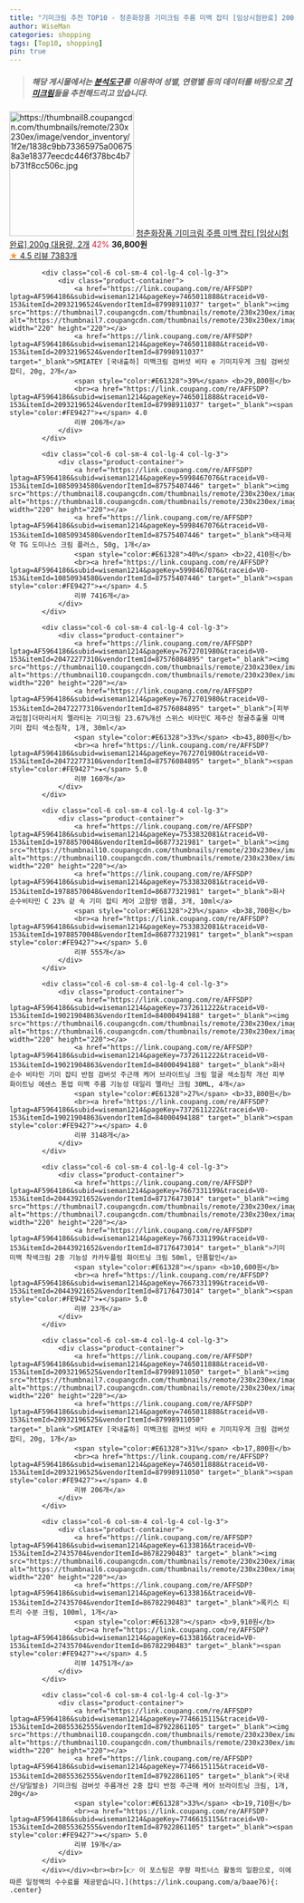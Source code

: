 ```yaml
---
title: "기미크림 추천 TOP10 - 청춘화장품 기미크림 주름 미백 잡티 [임상시험완료] 200g 대용량, 2개"
author: WiseMan
categories: shopping
tags: [Top10, shopping]
pin: true
---
```


> ##### 해당 게시물에서는 [**분석도구**](https://itemscout.io/)를 이용하여 **성별**, **연령별** 등의 데이터를 바탕으로 [**기미크림**](https://link.coupang.com/a/baae76)들을 추천해드리고 있습니다.
<div class="container"><div class="row">
            <div class="col-6 col-sm-4 col-lg-4 col-lg-3">
                <div class="product-container">
                    <a href="https://link.coupang.com/re/AFFSDP?lptag=AF5964186&subid=wiseman1214&pageKey=6792342774&traceid=V0-153&itemId=20076416686&vendorItemId=4365226764" target="_blank"><img src="https://thumbnail8.coupangcdn.com/thumbnails/remote/230x230ex/image/vendor_inventory/1f2e/1838c9bb73365975a006758a3e18377eecdc446f378bc4b7b731f8cc506c.jpg" alt="https://thumbnail8.coupangcdn.com/thumbnails/remote/230x230ex/image/vendor_inventory/1f2e/1838c9bb73365975a006758a3e18377eecdc446f378bc4b7b731f8cc506c.jpg" width="220" height="220"></a>
                    <a href="https://link.coupang.com/re/AFFSDP?lptag=AF5964186&subid=wiseman1214&pageKey=6792342774&traceid=V0-153&itemId=20076416686&vendorItemId=4365226764" target="_blank">청춘화장품 기미크림 주름 미백 잡티 [임상시험완료] 200g 대용량, 2개</a>
                    <span style="color:#E61328">42%</span> <b>36,800원</b>
                    <br><a href="https://link.coupang.com/re/AFFSDP?lptag=AF5964186&subid=wiseman1214&pageKey=6792342774&traceid=V0-153&itemId=20076416686&vendorItemId=4365226764" target="_blank"><span style="color:#FE9427">★</span> 4.5
                    리뷰 7383개</a>
                </div>
            </div>
            
            <div class="col-6 col-sm-4 col-lg-4 col-lg-3">
                <div class="product-container">
                    <a href="https://link.coupang.com/re/AFFSDP?lptag=AF5964186&subid=wiseman1214&pageKey=7465011888&traceid=V0-153&itemId=20932196524&vendorItemId=87998911037" target="_blank"><img src="https://thumbnail7.coupangcdn.com/thumbnails/remote/230x230ex/image/vendor_inventory/f1cc/5b4a97e507ac5f29655bdc531e80ccb8304796967c4a63fe5c759f9ecf80.jpg" alt="https://thumbnail7.coupangcdn.com/thumbnails/remote/230x230ex/image/vendor_inventory/f1cc/5b4a97e507ac5f29655bdc531e80ccb8304796967c4a63fe5c759f9ecf80.jpg" width="220" height="220"></a>
                    <a href="https://link.coupang.com/re/AFFSDP?lptag=AF5964186&subid=wiseman1214&pageKey=7465011888&traceid=V0-153&itemId=20932196524&vendorItemId=87998911037" target="_blank">SMIATEY [국내출하] 미백크림 검버섯 비타 e 기미지우게 크림 검버섯 잡티, 20g, 2개</a>
                    <span style="color:#E61328">39%</span> <b>29,800원</b>
                    <br><a href="https://link.coupang.com/re/AFFSDP?lptag=AF5964186&subid=wiseman1214&pageKey=7465011888&traceid=V0-153&itemId=20932196524&vendorItemId=87998911037" target="_blank"><span style="color:#FE9427">★</span> 4.0
                    리뷰 206개</a>
                </div>
            </div>
            
            <div class="col-6 col-sm-4 col-lg-4 col-lg-3">
                <div class="product-container">
                    <a href="https://link.coupang.com/re/AFFSDP?lptag=AF5964186&subid=wiseman1214&pageKey=5998467076&traceid=V0-153&itemId=10850934580&vendorItemId=87575407446" target="_blank"><img src="https://thumbnail8.coupangcdn.com/thumbnails/remote/230x230ex/image/vendor_inventory/458d/ca5664e3e81a0dfbd69c6b4a44fe07de7444d1cf3ea83dd2c40c3c11834e.jpg" alt="https://thumbnail8.coupangcdn.com/thumbnails/remote/230x230ex/image/vendor_inventory/458d/ca5664e3e81a0dfbd69c6b4a44fe07de7444d1cf3ea83dd2c40c3c11834e.jpg" width="220" height="220"></a>
                    <a href="https://link.coupang.com/re/AFFSDP?lptag=AF5964186&subid=wiseman1214&pageKey=5998467076&traceid=V0-153&itemId=10850934580&vendorItemId=87575407446" target="_blank">태극제약 TG 도미나스 크림 플러스, 50g, 1개</a>
                    <span style="color:#E61328">40%</span> <b>22,410원</b>
                    <br><a href="https://link.coupang.com/re/AFFSDP?lptag=AF5964186&subid=wiseman1214&pageKey=5998467076&traceid=V0-153&itemId=10850934580&vendorItemId=87575407446" target="_blank"><span style="color:#FE9427">★</span> 4.5
                    리뷰 7416개</a>
                </div>
            </div>
            
            <div class="col-6 col-sm-4 col-lg-4 col-lg-3">
                <div class="product-container">
                    <a href="https://link.coupang.com/re/AFFSDP?lptag=AF5964186&subid=wiseman1214&pageKey=7672701980&traceid=V0-153&itemId=20472277310&vendorItemId=87576084895" target="_blank"><img src="https://thumbnail10.coupangcdn.com/thumbnails/remote/230x230ex/image/vendor_inventory/9635/85aefd237fc005f80ba297b761d628abb2e11afa203331edd0ca49926f72.jpg" alt="https://thumbnail10.coupangcdn.com/thumbnails/remote/230x230ex/image/vendor_inventory/9635/85aefd237fc005f80ba297b761d628abb2e11afa203331edd0ca49926f72.jpg" width="220" height="220"></a>
                    <a href="https://link.coupang.com/re/AFFSDP?lptag=AF5964186&subid=wiseman1214&pageKey=7672701980&traceid=V0-153&itemId=20472277310&vendorItemId=87576084895" target="_blank">[피부과입점]더마리서치 멜라티논 기미크림 23.67%개선 스위스 비타민C 제주산 청귤추출물 미백 기미 잡티 색소침착, 1개, 30ml</a>
                    <span style="color:#E61328">33%</span> <b>43,800원</b>
                    <br><a href="https://link.coupang.com/re/AFFSDP?lptag=AF5964186&subid=wiseman1214&pageKey=7672701980&traceid=V0-153&itemId=20472277310&vendorItemId=87576084895" target="_blank"><span style="color:#FE9427">★</span> 5.0
                    리뷰 160개</a>
                </div>
            </div>
            
            <div class="col-6 col-sm-4 col-lg-4 col-lg-3">
                <div class="product-container">
                    <a href="https://link.coupang.com/re/AFFSDP?lptag=AF5964186&subid=wiseman1214&pageKey=7533832081&traceid=V0-153&itemId=19788570048&vendorItemId=86877321981" target="_blank"><img src="https://thumbnail10.coupangcdn.com/thumbnails/remote/230x230ex/image/vendor_inventory/de40/99dc742471b4cca298464549f499888e7688a0376752fc5697cce52cce39.jpg" alt="https://thumbnail10.coupangcdn.com/thumbnails/remote/230x230ex/image/vendor_inventory/de40/99dc742471b4cca298464549f499888e7688a0376752fc5697cce52cce39.jpg" width="220" height="220"></a>
                    <a href="https://link.coupang.com/re/AFFSDP?lptag=AF5964186&subid=wiseman1214&pageKey=7533832081&traceid=V0-153&itemId=19788570048&vendorItemId=86877321981" target="_blank">화사 순수비타민 C 23% 겉 속 기미 잡티 케어 고함량 앰플, 3개, 10ml</a>
                    <span style="color:#E61328">23%</span> <b>38,700원</b>
                    <br><a href="https://link.coupang.com/re/AFFSDP?lptag=AF5964186&subid=wiseman1214&pageKey=7533832081&traceid=V0-153&itemId=19788570048&vendorItemId=86877321981" target="_blank"><span style="color:#FE9427">★</span> 5.0
                    리뷰 555개</a>
                </div>
            </div>
            
            <div class="col-6 col-sm-4 col-lg-4 col-lg-3">
                <div class="product-container">
                    <a href="https://link.coupang.com/re/AFFSDP?lptag=AF5964186&subid=wiseman1214&pageKey=7372611222&traceid=V0-153&itemId=19021904863&vendorItemId=84000494188" target="_blank"><img src="https://thumbnail6.coupangcdn.com/thumbnails/remote/230x230ex/image/vendor_inventory/aed8/bf3fd9d17d23464c412902724cc2b64401de52af507ea6950adeab35a959.jpg" alt="https://thumbnail6.coupangcdn.com/thumbnails/remote/230x230ex/image/vendor_inventory/aed8/bf3fd9d17d23464c412902724cc2b64401de52af507ea6950adeab35a959.jpg" width="220" height="220"></a>
                    <a href="https://link.coupang.com/re/AFFSDP?lptag=AF5964186&subid=wiseman1214&pageKey=7372611222&traceid=V0-153&itemId=19021904863&vendorItemId=84000494188" target="_blank">화사 순수 비타민 기미 잡티 반점 검버섯 주근깨 케어 브라이트닝 크림 얼굴 색소침착 개선 피부 화이트닝 에센스 톤업 미백 주름 기능성 데일리 멜라닌 크림 30ML, 4개</a>
                    <span style="color:#E61328">27%</span> <b>33,800원</b>
                    <br><a href="https://link.coupang.com/re/AFFSDP?lptag=AF5964186&subid=wiseman1214&pageKey=7372611222&traceid=V0-153&itemId=19021904863&vendorItemId=84000494188" target="_blank"><span style="color:#FE9427">★</span> 4.0
                    리뷰 3148개</a>
                </div>
            </div>
            
            <div class="col-6 col-sm-4 col-lg-4 col-lg-3">
                <div class="product-container">
                    <a href="https://link.coupang.com/re/AFFSDP?lptag=AF5964186&subid=wiseman1214&pageKey=7667331199&traceid=V0-153&itemId=20443921652&vendorItemId=87176473014" target="_blank"><img src="https://thumbnail7.coupangcdn.com/thumbnails/remote/230x230ex/image/vendor_inventory/676f/055c5674de760c2843cbdf30b4d0b6531e9a0fc1ee25b4660016b58bc26c.png" alt="https://thumbnail7.coupangcdn.com/thumbnails/remote/230x230ex/image/vendor_inventory/676f/055c5674de760c2843cbdf30b4d0b6531e9a0fc1ee25b4660016b58bc26c.png" width="220" height="220"></a>
                    <a href="https://link.coupang.com/re/AFFSDP?lptag=AF5964186&subid=wiseman1214&pageKey=7667331199&traceid=V0-153&itemId=20443921652&vendorItemId=87176473014" target="_blank">기미 미백 착색크림 2중 기능성 카카두플럼 화이트닝 크림 50ml, 단품할인</a>
                    <span style="color:#E61328"></span> <b>10,600원</b>
                    <br><a href="https://link.coupang.com/re/AFFSDP?lptag=AF5964186&subid=wiseman1214&pageKey=7667331199&traceid=V0-153&itemId=20443921652&vendorItemId=87176473014" target="_blank"><span style="color:#FE9427">★</span> 5.0
                    리뷰 23개</a>
                </div>
            </div>
            
            <div class="col-6 col-sm-4 col-lg-4 col-lg-3">
                <div class="product-container">
                    <a href="https://link.coupang.com/re/AFFSDP?lptag=AF5964186&subid=wiseman1214&pageKey=7465011888&traceid=V0-153&itemId=20932196525&vendorItemId=87998911050" target="_blank"><img src="https://thumbnail7.coupangcdn.com/thumbnails/remote/230x230ex/image/vendor_inventory/f1cc/5b4a97e507ac5f29655bdc531e80ccb8304796967c4a63fe5c759f9ecf80.jpg" alt="https://thumbnail7.coupangcdn.com/thumbnails/remote/230x230ex/image/vendor_inventory/f1cc/5b4a97e507ac5f29655bdc531e80ccb8304796967c4a63fe5c759f9ecf80.jpg" width="220" height="220"></a>
                    <a href="https://link.coupang.com/re/AFFSDP?lptag=AF5964186&subid=wiseman1214&pageKey=7465011888&traceid=V0-153&itemId=20932196525&vendorItemId=87998911050" target="_blank">SMIATEY [국내출하] 미백크림 검버섯 비타 e 기미지우게 크림 검버섯 잡티, 20g, 1개</a>
                    <span style="color:#E61328">31%</span> <b>17,800원</b>
                    <br><a href="https://link.coupang.com/re/AFFSDP?lptag=AF5964186&subid=wiseman1214&pageKey=7465011888&traceid=V0-153&itemId=20932196525&vendorItemId=87998911050" target="_blank"><span style="color:#FE9427">★</span> 4.0
                    리뷰 206개</a>
                </div>
            </div>
            
            <div class="col-6 col-sm-4 col-lg-4 col-lg-3">
                <div class="product-container">
                    <a href="https://link.coupang.com/re/AFFSDP?lptag=AF5964186&subid=wiseman1214&pageKey=6133816&traceid=V0-153&itemId=27435704&vendorItemId=86782290483" target="_blank"><img src="https://thumbnail6.coupangcdn.com/thumbnails/remote/230x230ex/image/vendor_inventory/9a5a/284564fe6710baa5a1b4b8be5254e4ffbd0f72d3b2c1c745f9bfd53a91a3.jpg" alt="https://thumbnail6.coupangcdn.com/thumbnails/remote/230x230ex/image/vendor_inventory/9a5a/284564fe6710baa5a1b4b8be5254e4ffbd0f72d3b2c1c745f9bfd53a91a3.jpg" width="220" height="220"></a>
                    <a href="https://link.coupang.com/re/AFFSDP?lptag=AF5964186&subid=wiseman1214&pageKey=6133816&traceid=V0-153&itemId=27435704&vendorItemId=86782290483" target="_blank">록키스 티트리 수분 크림, 100ml, 1개</a>
                    <span style="color:#E61328"></span> <b>9,910원</b>
                    <br><a href="https://link.coupang.com/re/AFFSDP?lptag=AF5964186&subid=wiseman1214&pageKey=6133816&traceid=V0-153&itemId=27435704&vendorItemId=86782290483" target="_blank"><span style="color:#FE9427">★</span> 4.5
                    리뷰 14751개</a>
                </div>
            </div>
            
            <div class="col-6 col-sm-4 col-lg-4 col-lg-3">
                <div class="product-container">
                    <a href="https://link.coupang.com/re/AFFSDP?lptag=AF5964186&subid=wiseman1214&pageKey=7746615115&traceid=V0-153&itemId=20855362555&vendorItemId=87922861105" target="_blank"><img src="https://thumbnail10.coupangcdn.com/thumbnails/remote/230x230ex/image/vendor_inventory/3a1a/c7d1f256a6b146b3cda7608c89e249fbbf46001ccfb04a6b944d14bc3d59.png" alt="https://thumbnail10.coupangcdn.com/thumbnails/remote/230x230ex/image/vendor_inventory/3a1a/c7d1f256a6b146b3cda7608c89e249fbbf46001ccfb04a6b944d14bc3d59.png" width="220" height="220"></a>
                    <a href="https://link.coupang.com/re/AFFSDP?lptag=AF5964186&subid=wiseman1214&pageKey=7746615115&traceid=V0-153&itemId=20855362555&vendorItemId=87922861105" target="_blank">(국내산/당일발송) 기미크림 검버섯 주름개선 2중 잡티 반점 주근깨 케어 브라이트닝 크림, 1개, 20g</a>
                    <span style="color:#E61328">33%</span> <b>19,710원</b>
                    <br><a href="https://link.coupang.com/re/AFFSDP?lptag=AF5964186&subid=wiseman1214&pageKey=7746615115&traceid=V0-153&itemId=20855362555&vendorItemId=87922861105" target="_blank"><span style="color:#FE9427">★</span> 5.0
                    리뷰 19개</a>
                </div>
            </div>
            </div></div><br><br>[👉 이 포스팅은 쿠팡 파트너스 활동의 일환으로, 이에 따른 일정액의 수수료를 제공받습니다.](https://link.coupang.com/a/baae76){: .center}